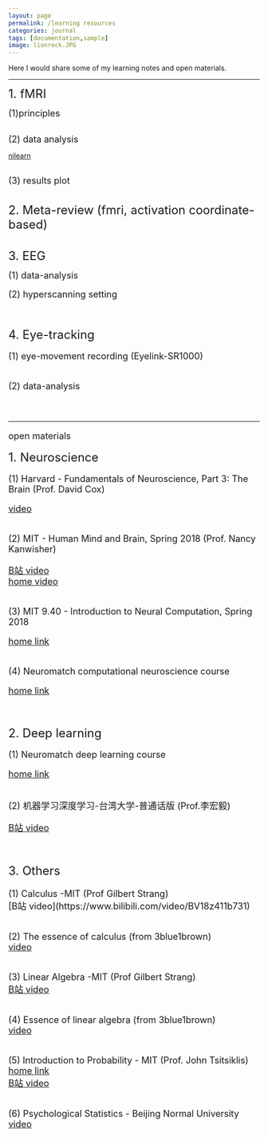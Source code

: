 ```yaml
---
layout: page
permalink: /learning resources
categories: journal
tags: [documentation,sample]
image: lionrock.JPG
---
```


Here I would share some of my learning notes and open materials. <br>

---


<font size="5">  1. fMRI </font> <br>

<font size="4"> (1)principles </font>  <br>


<br>
<font size="4"> (2) data analysis </font> <br>

[nilearn](https://nilearn.github.io/stable/index.html) <br>

<br>
<font size="4">(3) results plot </font> <br>

<br>
<br>
<font size="5">  2. Meta-review (fmri, activation coordinate-based) </font>  <br>


<br>
<br>
<font size="5">  3. EEG </font>  <br>

<font size="4"> (1) data-analysis </font> <br>
<br>
<font size="4"> (2) hyperscanning setting </front> <br>


<br>
<br>
<font size="5">  4. Eye-tracking </font>  <br>

<font size="4"> (1) eye-movement recording (Eyelink-SR1000) </font> <br>


<br>
<font size="4"> (2) data-analysis </font> <br>


<br>
<br>


------
open materials <br>

<font size="5"> 1. Neuroscience </font> <br>

<font size="4"> (1) Harvard - Fundamentals of Neuroscience, Part 3: The Brain (Prof. David Cox) </font> <br>

[video](https://www.bilibili.com/video/av41830186/?p=1)<br>

<br>
<font size="4"> (2) MIT - Human Mind and Brain, Spring 2018 (Prof. Nancy Kanwisher) </font> <br>

[B站 video](https://www.bilibili.com/video/av24615914/?p=1)  <br>
[home video](https://nancysbraintalks.mit.edu/course/9-11-the-human-brain) <br>

 <br> 
<font size="4"> (3) MIT 9.40 - Introduction to Neural Computation, Spring 2018 </font> <br>

[home link](https://ocw.mit.edu/courses/9-40-introduction-to-neural-computation-spring-2018/) <br>

<br>
<font size="4"> (4) Neuromatch computational neuroscience course </font> <br>

[home link](https://compneuro.neuromatch.io/tutorials/intro.html) <br>

<br>
<br>
<font size="5"> 2. Deep learning </font> <br>

<font size="4"> (1) Neuromatch deep learning course </font> <br>

[home link](https://deeplearning.neuromatch.io/tutorials/intro.html) <br>

<br>
<font size="4"> (2) 机器学习深度学习-台湾大学-普通话版 (Prof.李宏毅)</font> <br>

[B站 video](https://www.bilibili.com/video/BV1JE411g7XF) <br>

<br>
<br>
<font size="5"> 3. Others </font> <br>
<br>
<font size="4"> (1) Calculus -MIT (Prof Gilbert Strang) </font> <br>
[B站 video](https://www.bilibili.com/video/BV18z411b731) <br>
 <br>
 
<font size="4"> (2) The essence of calculus (from 3blue1brown) </font> <br>
[video](https://www.youtube.com/watch?v=WUvTyaaNkzM&list=PLZHQObOWTQDMsr9K-rj53DwVRMYO3t5Yr)  <br>
<br>

<font size="4"> (3) Linear Algebra -MIT (Prof Gilbert Strang) </font> <br>
[B站 video](https://www.bilibili.com/video/BV1at411d79w) <br>
<br>

<font size="4"> (4) Essence of linear algebra (from 3blue1brown) </font> <br>
[video](https://www.youtube.com/watch?v=fNk_zzaMoSs&list=PLZHQObOWTQDPD3MizzM2xVFitgF8hE_ab)  <br>
<br>

<font size="4"> (5) Introduction to Probability - MIT (Prof. John Tsitsiklis) </font> <br>
[home link](https://ocw.mit.edu/courses/res-6-012-introduction-to-probability-spring-2018/)  <br>
[B站 video](https://www.bilibili.com/video/BV1LE411B7ir)  <br>
<br>

<font size="4"> (6) Psychological Statistics - Beijing Normal University </font> <br>
[video](https://www.youtube.com/playlist?list=PLNybgro6DM2H7mmTV7eBBH-0nW7rtrypo) <br>

<br>
 